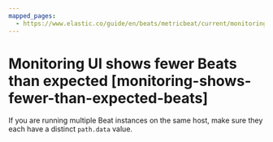 ```yaml
---
mapped_pages:
  - https://www.elastic.co/guide/en/beats/metricbeat/current/monitoring-shows-fewer-than-expected-beats.html
---
```


# Monitoring UI shows fewer Beats than expected [monitoring-shows-fewer-than-expected-beats]

If you are running multiple Beat instances on the same host, make sure they each have a distinct `path.data` value.

